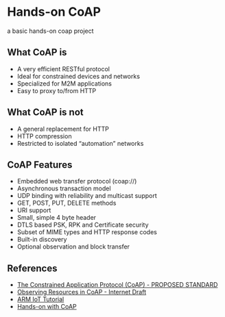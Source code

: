 # Hands-on CoAP

a basic hands-on coap project

## What CoAP is
- A very efficient RESTful protocol
- Ideal for constrained devices and networks
- Specialized for M2M applications
- Easy to proxy to/from HTTP 

## What CoAP is not
- A general replacement for HTTP
- HTTP compression
- Restricted to isolated “automation” networks
 
## CoAP Features
- Embedded web transfer protocol (coap://)
- Asynchronous transaction model
- UDP binding with reliability and multicast support
- GET, POST, PUT, DELETE methods
- URI support
- Small, simple 4 byte header
- DTLS based PSK, RPK and Certificate security
- Subset of MIME types and HTTP response codes
- Built-in discovery
- Optional observation and block transfer 

## References
- [The Constrained Application Protocol (CoAP) - PROPOSED STANDARD](http://tools.ietf.org/html/rfc7252)
- [Observing Resources in CoAP - Internet Draft](https://tools.ietf.org/html/draft-ietf-core-observe-08)
- [ARM IoT Tutorial](http://goo.gl/4vvpsK)
- [Hands-on with CoAP](http://goo.gl/LLQ03w)
